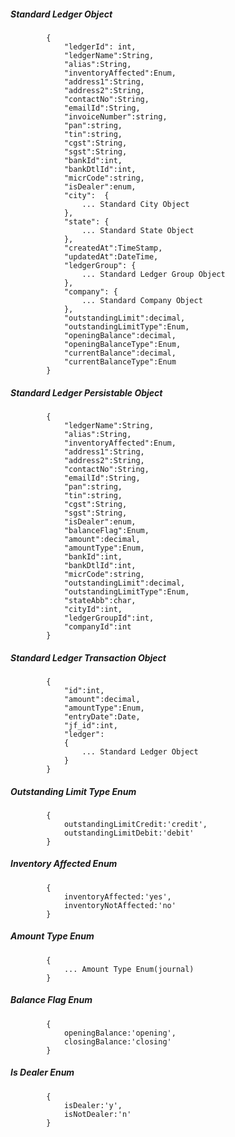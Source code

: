 ##### Standard Ledger Object

            {
                "ledgerId": int,
                "ledgerName":String,
                "alias":String,
                "inventoryAffected":Enum,
                "address1":String,
                "address2":String,
				"contactNo":String,
				"emailId":String,
				"invoiceNumber":string,
                "pan":string,
                "tin":string,
                "cgst":String,
                "sgst":String,
				"bankId":int,
				"bankDtlId":int,
				"micrCode":string,
				"isDealer":enum,
				"city":  {
					... Standard City Object
				},
                "state": {
                    ... Standard State Object
                },
				"createdAt":TimeStamp,
                "updatedAt":DateTime,
                "ledgerGroup": {
					... Standard Ledger Group Object
				},
				"company": {
					... Standard Company Object
				},
				"outstandingLimit":decimal,
				"outstandingLimitType":Enum,
                "openingBalance":decimal,
				"openingBalanceType":Enum,
				"currentBalance":decimal,
				"currentBalanceType":Enum
			}
            
##### Standard Ledger Persistable Object
			{
            	"ledgerName":String,
                "alias":String,
                "inventoryAffected":Enum,
                "address1":String,
                "address2":String,
				"contactNo":String,
				"emailId":String,
                "pan":string,
                "tin":string,
				"cgst":String,
                "sgst":String,
				"isDealer":enum,
				"balanceFlag":Enum,
				"amount":decimal,
				"amountType":Enum,
				"bankId":int,
				"bankDtlId":int,
				"micrCode":string,
				"outstandingLimit":decimal,
				"outstandingLimitType":Enum,
                "stateAbb":char,
                "cityId":int,
                "ledgerGroupId":int,
				"companyId":int
            }

##### Standard Ledger Transaction Object
			{
				"id":int,
				"amount":decimal,
				"amountType":Enum,
				"entryDate":Date,
				"jf_id":int,
				"ledger":
				{
					... Standard Ledger Object
				}
			}
##### Outstanding Limit Type Enum
			{
				outstandingLimitCredit:'credit',
				outstandingLimitDebit:'debit'
			}
##### Inventory Affected Enum
			{
				inventoryAffected:'yes',
				inventoryNotAffected:'no'
			}
##### Amount Type Enum
			{
				... Amount Type Enum(journal)
			}
##### Balance Flag Enum
			{
				openingBalance:'opening',
				closingBalance:'closing'
			}
##### Is Dealer Enum
			{
				isDealer:'y',
				isNotDealer:'n'
			}